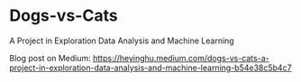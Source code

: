 # Dogs-vs-Cats
A Project in Exploration Data Analysis and Machine Learning

Blog post on Medium: https://heyinghu.medium.com/dogs-vs-cats-a-project-in-exploration-data-analysis-and-machine-learning-b54e38c5b4c7
